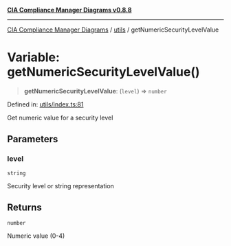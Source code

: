 [**CIA Compliance Manager Diagrams v0.8.8**](../../README.md)

***

[CIA Compliance Manager Diagrams](../../modules.md) / [utils](../README.md) / getNumericSecurityLevelValue

# Variable: getNumericSecurityLevelValue()

> **getNumericSecurityLevelValue**: (`level`) => `number`

Defined in: [utils/index.ts:81](https://github.com/Hack23/cia-compliance-manager/blob/88094f2c4c350fd10a1e440c3eab70aedd819944/src/utils/index.ts#L81)

Get numeric value for a security level

## Parameters

### level

`string`

Security level or string representation

## Returns

`number`

Numeric value (0-4)
